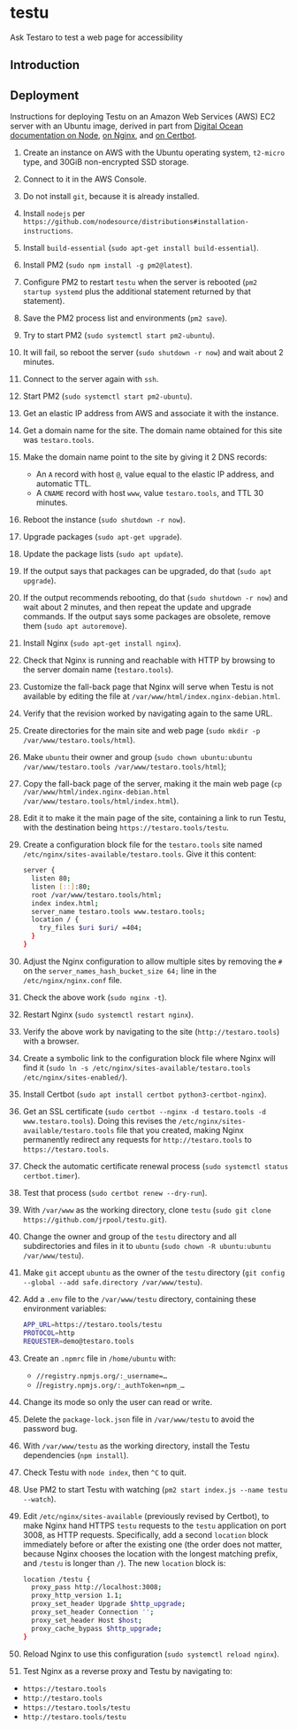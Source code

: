 # testu
Ask Testaro to test a web page for accessibility

## Introduction

## Deployment

Instructions for deploying Testu on an Amazon Web Services (AWS) EC2 server with an Ubuntu image, derived in part from [Digital Ocean documentation on Node](https://www.digitalocean.com/community/tutorials/how-to-set-up-a-node-js-application-for-production-on-ubuntu-20-04), [on Nginx](https://www.digitalocean.com/community/tutorials/how-to-install-nginx-on-ubuntu-20-04), and [on Certbot](https://www.digitalocean.com/community/tutorials/how-to-secure-nginx-with-let-s-encrypt-on-ubuntu-20-04).
1. Create an instance on AWS with the Ubuntu operating system, `t2-micro` type, and 30GiB non-encrypted SSD storage.
1. Connect to it in the AWS Console.
1. Do not install `git`, because it is already installed.
1. Install `nodejs` per `https://github.com/nodesource/distributions#installation-instructions`.
1. Install `build-essential` (`sudo apt-get install build-essential`).
1. Install PM2 (`sudo npm install -g pm2@latest`).
1. Configure PM2 to restart `testu` when the server is rebooted (`pm2 startup systemd` plus the additional statement returned by that statement).
1. Save the PM2 process list and environments (`pm2 save`).
1. Try to start PM2 (`sudo systemctl start pm2-ubuntu`).
1. It will fail, so reboot the server (`sudo shutdown -r now`) and wait about 2 minutes.
1. Connect to the server again with `ssh`.
1. Start PM2 (`sudo systemctl start pm2-ubuntu`).
1. Get an elastic IP address from AWS and associate it with the instance.
1. Get a domain name for the site. The domain name obtained for this site was `testaro.tools`.
1. Make the domain name point to the site by giving it 2 DNS records:
    - An `A` record with host `@`, value equal to the elastic IP address, and automatic TTL.
    - A `CNAME` record with host `www`, value `testaro.tools`, and TTL 30 minutes.
1. Reboot the instance (`sudo shutdown -r now`).
1. Upgrade packages (`sudo apt-get upgrade`).
1. Update the package lists (`sudo apt update`).
1. If the output says that packages can be upgraded, do that (`sudo apt upgrade`).
1. If the output recommends rebooting, do that (`sudo shutdown -r now`) and wait about 2 minutes, and then repeat the update and upgrade commands. If the output says some packages are obsolete, remove them (`sudo apt autoremove`).
1. Install Nginx (`sudo apt-get install nginx`).
1. Check that Nginx is running and reachable with HTTP by browsing to the server domain name (`testaro.tools`).
1. Customize the fall-back page that Nginx will serve when Testu is not available by editing the file at `/var/www/html/index.nginx-debian.html`.
1. Verify that the revision worked by navigating again to the same URL.
1. Create directories for the main site and web page (`sudo mkdir -p /var/www/testaro.tools/html`).
1. Make `ubuntu` their owner and group (`sudo chown ubuntu:ubuntu /var/www/testaro.tools /var/www/testaro.tools/html`);
1. Copy the fall-back page of the server, making it the main web page (`cp /var/www/html/index.nginx-debian.html /var/www/testaro.tools/html/index.html`).
1. Edit it to make it the main page of the site, containing a link to run Testu, with the destination being `https://testaro.tools/testu`.
1. Create a configuration block file for the `testaro.tools` site named `/etc/nginx/sites-available/testaro.tools`. Give it this content:

    ```bash
    server {
      listen 80;
      listen [::]:80;
      root /var/www/testaro.tools/html;
      index index.html;
      server_name testaro.tools www.testaro.tools;
      location / {
        try_files $uri $uri/ =404;
      }
    }
    ```

1. Adjust the Nginx configuration to allow multiple sites by removing the `#` on the `server_names_hash_bucket_size 64;` line in the `/etc/nginx/nginx.conf` file.
1. Check the above work (`sudo nginx -t`).
1. Restart Nginx (`sudo systemctl restart nginx`).
1. Verify the above work by navigating to the site (`http://testaro.tools`) with a browser.
1. Create a symbolic link to the configuration block file where Nginx will find it (`sudo ln -s /etc/nginx/sites-available/testaro.tools /etc/nginx/sites-enabled/`).
1. Install Certbot (`sudo apt install certbot python3-certbot-nginx`).
1. Get an SSL certificate (`sudo certbot --nginx -d testaro.tools -d www.testaro.tools`). Doing this revises the `/etc/nginx/sites-available/testaro.tools` file that you created, making Nginx permanently redirect any requests for `http://testaro.tools` to `https://testaro.tools`.
1. Check the automatic certificate renewal process (`sudo systemctl status certbot.timer`).
1. Test that process (`sudo certbot renew --dry-run`).
1. With `/var/www` as the working directory, clone `testu` (`sudo git clone https://github.com/jrpool/testu.git`).
1. Change the owner and group of the `testu` directory and all subdirectories and files in it to `ubuntu` (`sudo chown -R ubuntu:ubuntu /var/www/testu`).
1. Make `git` accept `ubuntu` as the owner of the `testu` directory (`git config --global --add safe.directory /var/www/testu`).
1. Add a `.env` file to the `/var/www/testu` directory, containing these environment variables:
    ```bash
    APP_URL=https://testaro.tools/testu
    PROTOCOL=http
    REQUESTER=demo@testaro.tools
    ```
1. Create an `.npmrc` file in `/home/ubuntu` with:
    - `//registry.npmjs.org/:_username=…`
    - //`registry.npmjs.org/:_authToken=npm_…`
1. Change its mode so only the user can read or write.
1. Delete the `package-lock.json` file in `/var/www/testu` to avoid the password bug.
1. With `/var/www/testu` as the working directory, install the Testu dependencies (`npm install`).
1. Check Testu with `node index`, then `^C` to quit.
1. Use PM2 to start Testu with watching (`pm2 start index.js --name testu --watch`).
1. Edit `/etc/nginx/sites-available` (previously revised by Certbot), to make Nginx hand HTTPS `testu` requests to the `testu` application on port 3008, as HTTP requests. Specifically, add a second `location` block immediately before or after the existing one (the order does not matter, because Nginx chooses the location with the longest matching prefix, and `/testu` is longer than `/`). The new `location` block is:

    ```bash
    location /testu {
      proxy_pass http://localhost:3008;
      proxy_http_version 1.1;
      proxy_set_header Upgrade $http_upgrade;
      proxy_set_header Connection '';
      proxy_set_header Host $host;
      proxy_cache_bypass $http_upgrade;
    }
    ```

1. Reload Nginx to use this configuration (`sudo systemctl reload nginx`).
1. Test Nginx as a reverse proxy and Testu by navigating to:
- `https://testaro.tools`
- `http://testaro.tools`
- `https://testaro.tools/testu`
- `http://testaro.tools/testu`

